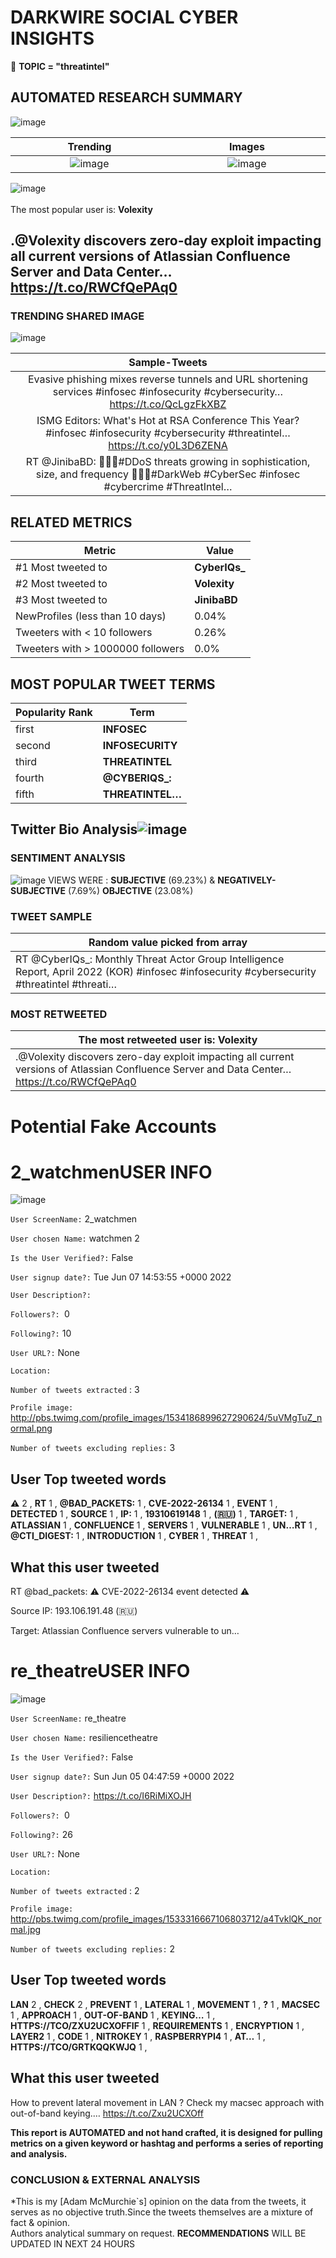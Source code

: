 # DARKWIRE SOCIAL CYBER INSIGHTS 
&#x1F34E; **TOPIC = "threatintel"**

## AUTOMATED RESEARCH SUMMARY
  ![image](darkLogo.png)   

|  Trending  |   Images | 
:-------------------------:|:-------------------------:
|  ![image](assets/threatintel/imageFile1.jpg)     <img width=200/> | ![image](assets/threatintel/imageFile2.jpg) <img width=200/> |   
 
 
![image](assets/threatintel/TWEETS.png)
<br></br>
The most popular user is: **Volexity**  
 

## .@Volexity discovers zero-day exploit impacting all current versions of Atlassian Confluence Server and Data Center… https://t.co/RWCfQePAq0 

  




### TRENDING SHARED IMAGE

![image](assets/threatintel/twitterPostedImage.png)



|                **Sample-Tweets**        |
| :-------------: |
| Evasive phishing mixes reverse tunnels and URL shortening services #infosec #infosecurity #cybersecurity… https://t.co/QcLgzFkXBZ |
| ISMG Editors: What's Hot at RSA Conference This Year? #infosec #infosecurity #cybersecurity #threatintel… https://t.co/y0L3D6ZENA |
| RT @JinibaBD: 🚨🤦‍♂️#DDoS threats growing in sophistication, size, and frequency 🤦‍♂️🚨#DarkWeb #CyberSec #infosec #cybercrime #ThreatIntel… |

## RELATED METRICS<br>
| Metric | Value |
| ------------- | ------------- |
| #1 Most tweeted to  | **CyberIQs_** |
| #2 Most tweeted to  | **Volexity** |
| #3 Most tweeted to  | **JinibaBD** |
| NewProfiles (less than 10 days) | 0.04%  |
| Tweeters with < 10 followers  | 0.26%|
| Tweeters with > 1000000 followers  | 0.0%  |



## MOST POPULAR TWEET TERMS 


| Popularity Rank  | Term |
| ------------- | ------------- |
| first  | **INFOSEC**  |
| second  | **INFOSECURITY**  |
| third  | **THREATINTEL** |
| fourth  | **@CYBERIQS_:**  |
| fifth  | **THREATINTEL…**  |


## Twitter Bio Analysis![image](assets/threatintel/BIO.png)
### SENTIMENT ANALYSIS
![image](assets/threatintel/sentiment.png)
VIEWS WERE : **SUBJECTIVE**  (69.23%) & **NEGATIVELY-SUBJECTIVE** (7.69%) **OBJECTIVE** (23.08%)

### TWEET SAMPLE 
| Random value picked from array |
| ------------- |
|RT @CyberIQs_: Monthly Threat Actor Group Intelligence Report, April 2022 (KOR) #infosec #infosecurity #cybersecurity #threatintel #threati… |

### MOST RETWEETED 

| The most retweeted user is: **Volexity**  |
| ------------- |
| .@Volexity discovers zero-day exploit impacting all current versions of Atlassian Confluence Server and Data Center… https://t.co/RWCfQePAq0 |

# Potential Fake Accounts
 
# 2_watchmenUSER INFO
![image](http://pbs.twimg.com/profile_images/1534186899627290624/5uVMgTuZ_normal.png)
 
`User ScreenName:` 2_watchmen 
 
`User chosen Name:` watchmen 2 
 
`Is the User Verified?:` False 
 
`User signup date?:` Tue Jun 07 14:53:55 +0000 2022 
 
`User Description?:`  
 
`Followers?: `0 
 
`Following?:` 10 
 
`User URL?:` None 
 
`Location:`  
 
`Number of tweets extracted`  : 3 
 
`Profile image:` http://pbs.twimg.com/profile_images/1534186899627290624/5uVMgTuZ_normal.png 
 
`Number of tweets excluding replies:` 3 
 

 

 
## User Top tweeted words 
 
**⚠️** 2 , **RT** 1 , **@BAD_PACKETS:** 1 , **CVE-2022-26134** 1 , **EVENT** 1 , **DETECTED** 1 , **SOURCE** 1 , **IP:** 1 , **19310619148** 1 , **(🇷🇺)** 1 , **TARGET:** 1 , **ATLASSIAN** 1 , **CONFLUENCE** 1 , **SERVERS** 1 , **VULNERABLE** 1 , **UN…RT** 1 , **@CTI_DIGEST:** 1 , **INTRODUCTION** 1 , **CYBER** 1 , **THREAT** 1 , 
 
## What this user tweeted
 
RT @bad_packets: ⚠️ CVE-2022-26134 event detected ⚠️

Source IP:
193.106.191.48 (🇷🇺)

Target:
Atlassian Confluence servers vulnerable to un…
 
# re_theatreUSER INFO
![image](http://pbs.twimg.com/profile_images/1533316667106803712/a4TvklQK_normal.jpg)
 
`User ScreenName:` re_theatre 
 
`User chosen Name:` resiliencetheatre 
 
`Is the User Verified?:` False 
 
`User signup date?:` Sun Jun 05 04:47:59 +0000 2022 
 
`User Description?:` https://t.co/I6RiMiXOJH 
 
`Followers?: `0 
 
`Following?:` 26 
 
`User URL?:` None 
 
`Location:`  
 
`Number of tweets extracted`  : 2 
 
`Profile image:` http://pbs.twimg.com/profile_images/1533316667106803712/a4TvklQK_normal.jpg 
 
`Number of tweets excluding replies:` 2 
 

 

 
## User Top tweeted words 
 
**LAN** 2 , **CHECK** 2 , **PREVENT** 1 , **LATERAL** 1 , **MOVEMENT** 1 , **?** 1 , **MACSEC** 1 , **APPROACH** 1 , **OUT-OF-BAND** 1 , **KEYING…** 1 , **HTTPS://TCO/ZXU2UCXOFFIF** 1 , **REQUIREMENTS** 1 , **ENCRYPTION** 1 , **LAYER2** 1 , **CODE** 1 , **NITROKEY** 1 , **RASPBERRYPI4** 1 , **AT…** 1 , **HTTPS://TCO/GRTKQQKWJQ** 1 , 
 
## What this user tweeted
 
How to prevent lateral movement in LAN ? 
Check my macsec approach with out-of-band keying.… https://t.co/Zxu2UCXOff
 

<b> This report is AUTOMATED and not hand crafted, it is designed for pulling metrics on a given keyword or hashtag and performs a series of reporting and analysis.</b>  
### CONCLUSION & EXTERNAL ANALYSIS

*This is my [Adam McMurchie`s] opinion on the data from the tweets, it serves as no objective truth.Since the tweets themselves are a mixture of fact & opinion.<br>
Authors analytical summary on request.
**RECOMMENDATIONS** WILL BE UPDATED IN NEXT  24 HOURS <br>